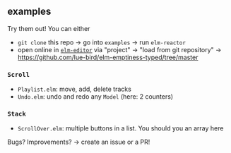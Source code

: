 ## examples

Try them out! You can either

  - `git clone` this repo → go into `examples` → run `elm-reactor`
  - open online in [`elm-editor`](https://elm-editor.com/)
    via "project" → "load from git repository" → <https://github.com/lue-bird/elm-emptiness-typed/tree/master>

### `Scroll`

  - `Playlist.elm`: move, add, delete tracks
  - `Undo.elm`: undo and redo any `Model` (here: 2 counters)

### `Stack`

  - `ScrollOver.elm`: multiple buttons in a list.
    You should you an array here

Bugs? Improvements? → create an issue or a PR!
